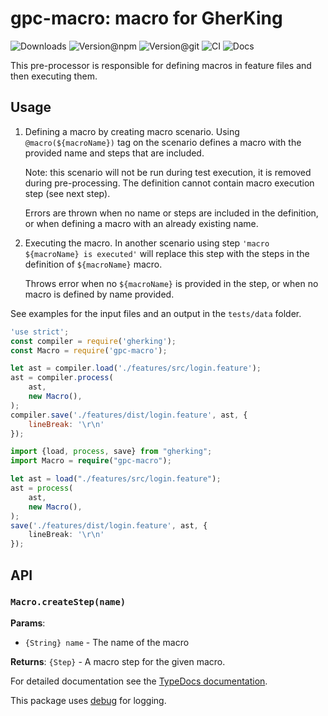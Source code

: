 # gpc-macro: macro for GherKing

![Downloads](https://img.shields.io/npm/dw/gpc-macro?style=flat-square)
![Version@npm](https://img.shields.io/npm/v/gpc-macro?label=version%40npm&style=flat-square)
![Version@git](https://img.shields.io/github/package-json/v/gherking/gpc-macro/master?label=version%40git&style=flat-square)
![CI](https://img.shields.io/github/workflow/status/gherking/gpc-macro/CI/master?label=ci&style=flat-square)
![Docs](https://img.shields.io/github/workflow/status/gherking/gpc-macro/Docs/master?label=docs&style=flat-square)

This pre-processor is responsible for defining macros in feature files and then executing them.

## Usage

1. Defining a macro by creating  macro scenario. Using `@macro(${macroName})` tag on the scenario defines a macro with the provided name and steps that are included.

   Note: this scenario will not be run during test execution, it is removed during pre-processing. The definition cannot contain macro execution step (see next step).

   Errors are thrown when no name or steps are included in the definition, or when defining a macro with an already existing name.
   
2. Executing the macro. In another scenario using step `'macro ${macroName} is executed'` will replace this step with the steps in the definition of `${macroName}` macro.

   Throws error when no `${macroName}` is provided in the step, or when no macro is defined by name provided.

See examples for the input files and an output in the `tests/data` folder.

```javascript
'use strict';
const compiler = require('gherking');
const Macro = require('gpc-macro');

let ast = compiler.load('./features/src/login.feature');
ast = compiler.process(
    ast,
    new Macro(),
);
compiler.save('./features/dist/login.feature', ast, {
    lineBreak: '\r\n'
});
```

```typescript
import {load, process, save} from "gherking";
import Macro = require("gpc-macro");

let ast = load("./features/src/login.feature");
ast = process(
    ast,
    new Macro(),
);
save('./features/dist/login.feature', ast, {
    lineBreak: '\r\n'
});
```
## API

### `Macro.createStep(name)`

**Params**:
- `{String} name` - The name of the macro

**Returns**: `{Step}` - A macro step for the given macro.

For detailed documentation see the [TypeDocs documentation](https://gherking.github.io/gpc-macro/).

This package uses [debug](https://www.npmjs.com/package/debug) for logging.